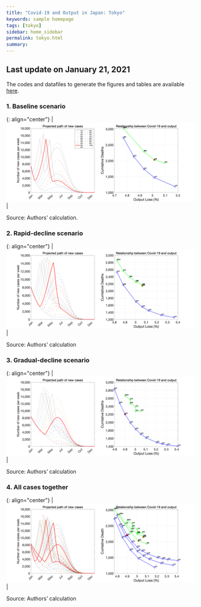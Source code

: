 ```yaml
---
title: "Covid-19 and Output in Japan: Tokyo"
keywords: sample homepage
tags: [tokyo]
sidebar: home_sidebar
permalink: tokyo.html
summary:
---
```


## Last update on January 21, 2021

The codes and datafiles to generate the figures and tables are available [here](https://github.com/Covid19OutputJapan/Covid19OutputJapan.github.io/tree/main/_archives/).

### 1. Baseline scenario

{: align="center"}
|![Baseline](./images/20210120/Tokyo/BaselineDecline.png)|

Source: Authors’ calculation.

### 2. Rapid-decline scenario

{: align="center"}
|![Rapid](./images/20210120/Tokyo/RapidDecline.png)|

Source: Authors’ calculation

### 3. Gradual-decline scenario

{: align="center"}
|![Gradual](./images/20210120/Tokyo/GradualDecline.png)|

Source: Authors’ calculation

### 4. All cases together

{: align="center"}
|![All](./images/20210120/Tokyo/ThreeScenariosDecline.png)|

Source: Authors’ calculation
